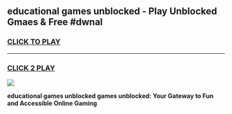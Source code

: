 
## educational games unblocked - Play Unblocked Gmaes & Free #dwnal
<h3>
<a href="https://news.freeplayer.one?title=educational_games_unblocked&ref=03M">CLICK TO PLAY</a></h3>
<hr>

<h3>
<a href="https://news.freeplayer.one?title=educational_games_unblocked&ref=03M">CLICK 2 PLAY</a>
  
</h3>

<a href="https://news.freeplayer.one?title=educational_games_unblocked&ref=03M"><img src="https://clearcache.store/games.png"></a>


**educational games unblocked games unblocked: Your Gateway to Fun and Accessible Online Gaming**
